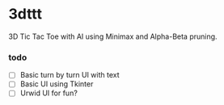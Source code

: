 # 3dttt

3D Tic Tac Toe with AI using Minimax and Alpha-Beta pruning.

### todo

- [ ] Basic turn by turn UI with text
- [ ] Basic UI using Tkinter
- [ ] Urwid UI for fun?

